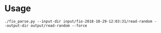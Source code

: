 # Usage

    ./fio_parse.py --input-dir input/fio-2018-10-29-12:03:31/read-random --output-dir output/read-random --force
